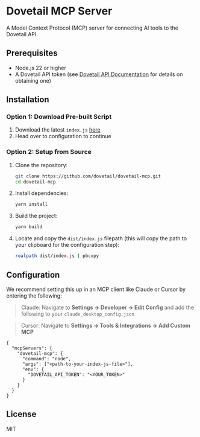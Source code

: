 # Dovetail MCP Server

A Model Context Protocol (MCP) server for connecting AI tools to the Dovetail API.

## Prerequisites

- Node.js 22 or higher
- A Dovetail API token (see [Dovetail API Documentation](https://developers.dovetail.com/docs/introduction) for details on obtaining one)

## Installation

### Option 1: Download Pre-built Script

1. Download the latest `index.js` [here](https://github.com/dovetail/dovetail-mcp/releases/latest/download/index.js)
2. Head over to configuration to continue

### Option 2: Setup from Source

1. Clone the repository:
   ```bash
   git clone https://github.com/dovetail/dovetail-mcp.git
   cd dovetail-mcp
   ```

2. Install dependencies:
   ```bash
   yarn install
   ```

3. Build the project:
   ```bash
   yarn build
   ```

4. Locate and copy the `dist/index.js` filepath (this will copy the path to your clipboard for the configuration step):
   ```bash
   realpath dist/index.js | pbcopy
   ```

## Configuration

We recommend setting this up in an MCP client like Claude or Cursor by entering the following:
>Claude: Navigate to **Settings → Developer → Edit Config** and add the following to your `claude_desktop_config.json`

>Cursor: Navigate to **Settings → Tools & Integrations → Add Custom MCP**

```
{
  "mcpServers": {
    "dovetail-mcp": {
      "command": "node",
      "args": ["<path-to-your-index-js-file>"],
      "env": {
        "DOVETAIL_API_TOKEN": "<YOUR_TOKEN>"
      }
    }
  }
}
```

## License

MIT


